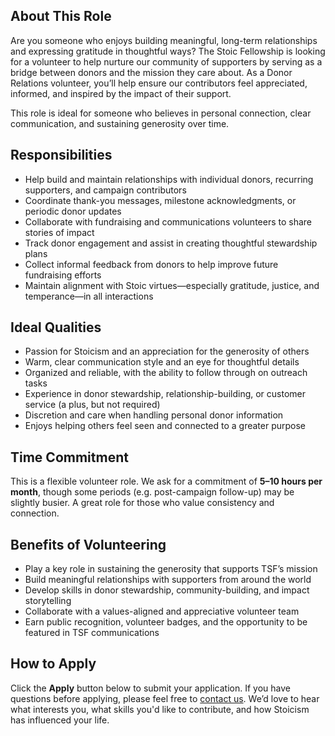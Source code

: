 ## About This Role

Are you someone who enjoys building meaningful, long-term relationships and expressing gratitude in thoughtful ways? The Stoic Fellowship is looking for a volunteer to help nurture our community of supporters by serving as a bridge between donors and the mission they care about. As a Donor Relations volunteer, you’ll help ensure our contributors feel appreciated, informed, and inspired by the impact of their support.

This role is ideal for someone who believes in personal connection, clear communication, and sustaining generosity over time.

## Responsibilities

- Help build and maintain relationships with individual donors, recurring supporters, and campaign contributors
- Coordinate thank-you messages, milestone acknowledgments, or periodic donor updates
- Collaborate with fundraising and communications volunteers to share stories of impact
- Track donor engagement and assist in creating thoughtful stewardship plans
- Collect informal feedback from donors to help improve future fundraising efforts
- Maintain alignment with Stoic virtues—especially gratitude, justice, and temperance—in all interactions

## Ideal Qualities

- Passion for Stoicism and an appreciation for the generosity of others
- Warm, clear communication style and an eye for thoughtful details
- Organized and reliable, with the ability to follow through on outreach tasks
- Experience in donor stewardship, relationship-building, or customer service (a plus, but not required)
- Discretion and care when handling personal donor information
- Enjoys helping others feel seen and connected to a greater purpose

## Time Commitment

This is a flexible volunteer role. We ask for a commitment of **5–10 hours per month**, though some periods (e.g. post-campaign follow-up) may be slightly busier. A great role for those who value consistency and connection.

## Benefits of Volunteering

- Play a key role in sustaining the generosity that supports TSF’s mission
- Build meaningful relationships with supporters from around the world
- Develop skills in donor stewardship, community-building, and impact storytelling
- Collaborate with a values-aligned and appreciative volunteer team
- Earn public recognition, volunteer badges, and the opportunity to be featured in TSF communications

## How to Apply

Click the **Apply** button below to submit your application. If you have questions before applying, please feel free to [contact us](https://stoicfellowship.com/contact). We’d love to hear what interests you, what skills you'd like to contribute, and how Stoicism has influenced your life.

